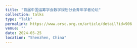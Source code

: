```yaml
---
title: "首届中国运筹学会数学规划分会青年学者论坛"
collection: talks
type: "Talk"
permalink: https://www.orsc.org.cn/article/detail?id=906
venue: ""
date: 2024-05-25
location: "Shenzhen, China"
---
```


